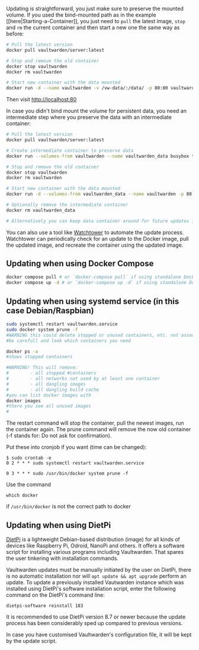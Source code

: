 Updating is straightforward, you just make sure to preserve the mounted volume. If you used the bind-mounted path as in the example [[here|Starting-a-Container]], you just need to `pull` the latest image, `stop` and `rm` the current container and then start a new one the same way as before:

```sh
# Pull the latest version
docker pull vaultwarden/server:latest

# Stop and remove the old container
docker stop vaultwarden
docker rm vaultwarden

# Start new container with the data mounted
docker run -d --name vaultwarden -v /vw-data/:/data/ -p 80:80 vaultwarden/server:latest
```
Then visit [http://localhost:80](http://localhost:80)

In case you didn't bind mount the volume for persistent data, you need an intermediate step where you preserve the data with an intermediate container:

```sh
# Pull the latest version
docker pull vaultwarden/server:latest

# Create intermediate container to preserve data
docker run --volumes-from vaultwarden --name vaultwarden_data busybox true

# Stop and remove the old container
docker stop vaultwarden
docker rm vaultwarden

# Start new container with the data mounted
docker run -d --volumes-from vaultwarden_data --name vaultwarden -p 80:80 vaultwarden/server:latest

# Optionally remove the intermediate container
docker rm vaultwarden_data

# Alternatively you can keep data container around for future updates in which case you can skip last step.
```

You can also use a tool like [Watchtower](https://containrrr.dev/watchtower/) to automate the update process. Watchtower can periodically check for an update to the Docker image, pull the updated image, and recreate the container using the updated image.

## Updating when using Docker Compose

```sh
docker compose pull # or `docker-compose pull` if using standalone Docker Compose
docker compose up -d # or `docker-compose up -d` if using standalone Docker Compose
```

## Updating when using systemd service (in this case Debian/Raspbian)

```sh
sudo systemctl restart vaultwarden.service
sudo docker system prune -f
#WARNING this could delete stopped or unused containers, etc. not associated with vaultwarden
#be carefull and look which containers you need

docker ps -a
#shows stopped containers

#WARNING! This will remove:
#        - all stopped #containers
#        - all networks not used by at least one container
#        - all dangling images
#        - all dangling build cache
#you can list docker images with
docker images
#there you see all unused images
#
```
The restart command will stop the container, pull the newest images, run the container again.
The prune command will remove the now old container (-f stands for: Do not ask for confirmation).

Put these into cronjob if you want (time can be changed):
```
$ sudo crontab -e
0 2 * * * sudo systemctl restart vaultwarden.service

0 3 * * * sudo /usr/bin/docker system prune -f
```
Use the command

`which docker` 

if `/usr/bin/docker` is not the correct path to docker

## Updating when using DietPi

[DietPi](https://dietpi.com/) is a lightweight Debian-based distribution (image) for all kinds of devices like Raspberry Pi, Odroid, NanoPi and others. It offers a software script for installing various programs including Vaultwarden. That spares the user tinkering with installation commands.

Vaultwarden updates must be manually initiated by the user on DietPi, there is no automatic installation nor will `apt update && apt upgrade` perform an update. To update a previously installed Vautwarden instance which was installed using DietPi's software installation script, enter the following command on the DietPi's command line:

`dietpi-software reinstall 183`

It is recommended to use DietPi version 8.7 or newer because the update process has been considerably sped up compared to previous versions. 

In case you have customised Vaultwarden's configuration file, it will be kept by the update script.